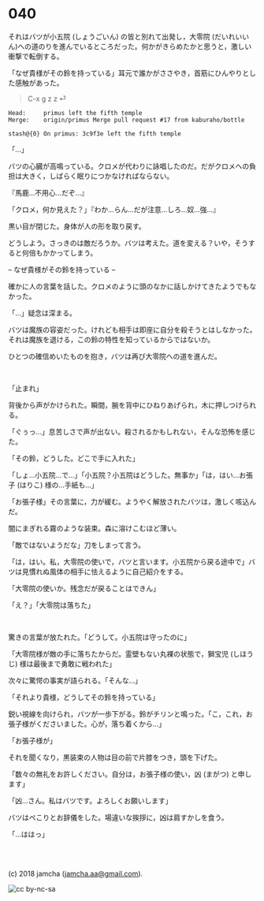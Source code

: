 

# 040

それはバツが小五院 (しょうごいん) の皆と別れて出発し，大零院 (だいれいいん)への道のりを進んでいるところだった。何かがきらめたかと思うと，激しい衝撃で転倒する。  

「なぜ貴様がその鈴を持っている」耳元で誰かがささやき，首筋にひんやりとした感触があった。  

> C-x g z z ⏎  

    Head:     primus left the fifth temple
    Merge:    origin/primus Merge pull request #17 from kaburaho/bottle
    
    stash@{0} On primus: 3c9f3e left the fifth temple

「…」  

バツの心臓が高鳴っている。クロメが代わりに詠唱したのだ。だがクロメへの負担は大きく，しばらく眠りにつかなければならない。  

『馬鹿…不用心…だぞ…』  

「クロメ，何か見えた？」『わか…らん…だが注意…しろ…奴…強…』  

黒い目が閉じた。身体が人の形を取り戻す。  

どうしよう。さっきのは敵だろうか。バツは考えた。道を変える？いや，そうすると何倍もかかってしまう。  

&#x2013; なぜ貴様がその鈴を持っている &#x2013;  

確かに人の言葉を話した。クロメのように頭のなかに話しかけてきたようでもなかった。  

「…」疑念は深まる。  

バツは魔族の容姿だった。けれども相手は即座に自分を殺そうとはしなかった。それは魔族を退ける，この鈴の特性を知っているからではないか。  

ひとつの確信めいたものを抱き，バツは再び大零院への道を進んだ。  

<br>  

「止まれ」  

背後から声がかけられた。瞬間，腕を背中にひねりあげられ，木に押しつけられる。  

「ぐぅっ…」息苦しさで声が出ない。殺されるかもしれない，そんな恐怖を感じた。  

「その鈴，どうした。どこで手に入れた」  

「しょ…小五院…で…」「小五院？小五院はどうした。無事か」「は，はい…お張子 (はりこ) 様の…手紙も…」  

「お張子様」その言葉に，力が緩む。ようやく解放されたバツは，激しく咳込んだ。  

闇にまぎれる霧のような装束。森に溶けこむほど薄い。  

「敵ではないようだな」刀をしまって言う。  

「は，はい。私，大零院の使いで，バツと言います。小五院から戻る途中で」バツは見慣れぬ風体の相手に怯えるように自己紹介をする。  

「大零院の使いか。残念だが戻ることはできん」  

「え？」「大零院は落ちた」  

<br>  

驚きの言葉が放たれた。「どうして。小五院は守ったのに」  

「大零院様が敵の手に落ちたからだ。霊壁もない丸裸の状態で，獅宝児 (しほうじ) 様は最後まで勇敢に戦われた」  

次々に驚愕の事実が語られる。「そんな…」  

「それより貴様，どうしてその鈴を持っている」  

鋭い視線を向けられ，バツが一歩下がる。鈴がチリンと鳴った。「こ，これ，お張子様がくださいました。心が，落ち着くから…」  

「お張子様が」  

それを聞くなり，黒装束の人物は目の前で片膝をつき，頭を下げた。  

「数々の無礼をお許しください。自分は，お張子様の使い，凶 (まがつ) と申します」  

「凶…さん。私はバツです。よろしくお願いします」  

バツはぺこりとお辞儀をした。場違いな挨拶に，凶は肩すかしを食う。  

「…ははっ」  

<br>  
<br>  

(c) 2018 jamcha (jamcha.aa@gmail.com).  

![cc by-nc-sa](https://i.creativecommons.org/l/by-nc-sa/4.0/88x31.png)  

